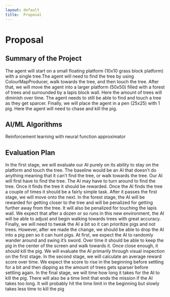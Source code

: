 ```yaml
---
layout: default
title:  Proposal
---
```


# Proposal

## Summary of the Project
The agent will start on a small floating platform  (10x10 grass block platform) with a single tree.The agent will need to find the tree by using ColourMapProducer, walk towards the tree, and then touch the tree. After that, we will move the agent into a larger platform (50x50) filled with a forest of trees and surrounded by a lapis block wall. Here the amount of trees will diminish over time. The agent needs to still be able to find and touch a tree as they get sparcer. Finally, we will place the agent in a pen (25x25) with 1 pig. Here the agent will need to chase and kill the pig.

## AI/ML Algorithms
Reinforcement learning with neural function approximator

## Evaluation Plan
In the first stage, we will evaluate our AI purely on its ability to stay on the platform and touch the tree. The baseline would be an AI that doesn’t do anything meaning that it can’t find the tree, or walk towards the tree. Our AI will first have to find the tree. The AI may have to turn around to find the tree. Once it finds the tree it should be rewarded. Once the AI finds the tree a couple of times it should be a fairly simple task.
After it passes the first stage, we will move onto the next. In the forest stage, the AI will be rewarded for getting closer to the tree and will be penalized for getting further away from the tree. It will also be penalized for touching the lapis wall. We expect that after a dozen or so runs in this new environment, the AI will be able to adjust and begin walking towards trees with great accuracy.
Finally, we will need to tweak the AI a bit so it can prioritize pigs and not trees. However, after we made the change, we should be able to drop the AI into a pig pen so it can hunt pigs. At first, we expect the AI to randomly wander around and swing it’s sword. Over time it should be able to keep the pig in the center of the screen and walk towards it. Once close enough, it should kill the pig.
We will evaluate the AI primarily through visual inspection on the first stage. In the second stage, we will calculate an average reward score over time. We expect the score to rise in the beginning before settling for a bit and then dipping as the amount of trees gets sparser before settling again. In the final stage, we will time how long it takes for the AI to kill the pig. There will also be a time limit that ends the mission if the AI takes too long. It will probably hit the time limit in the beginning but slowly takes less time to kill the pig
